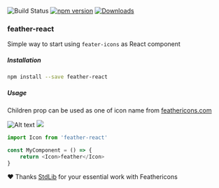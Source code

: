 ![Build Status](https://drone.dayler.dev/api/badges/iknpx/feather-react/status.svg)
[![npm version](https://badge.fury.io/js/feather-react.svg)](https://badge.fury.io/js/feather-react)
[![Downloads](http://img.shields.io/npm/dm/feather-react.svg?style=flat)](https://npmjs.org/package/feather-react)

### feather-react
Simple way to start using `feater-icons` as React component

##### Installation
```bash
npm install --save feather-react
```

##### Usage
Children prop can be used as one of icon name from [feathericons.com](https://feathericons.com/)

![Alt text](https://iknpx.github.io/feather-react/feather.svg)
<img src="https://iknpx.github.io/feather-react/feather.svg">

```javascript
import Icon from 'feather-react'

const MyComponent = () => {
    return <Icon>feather</Icon>
}
```

:heart: Thanks [StdLib](https://stdlib.com) for your essential work with Feathericons
